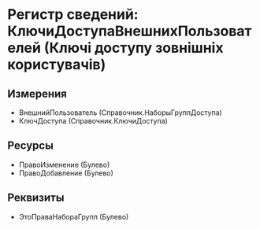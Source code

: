 ﻿# Регистр сведений: КлючиДоступаВнешнихПользователей (Ключі доступу зовнішніх користувачів)

## Измерения

- ВнешнийПользователь (Справочник.НаборыГруппДоступа)
- КлючДоступа (Справочник.КлючиДоступа)

## Ресурсы

- ПравоИзменение (Булево)
- ПравоДобавление (Булево)

## Реквизиты

- ЭтоПраваНабораГрупп (Булево)

